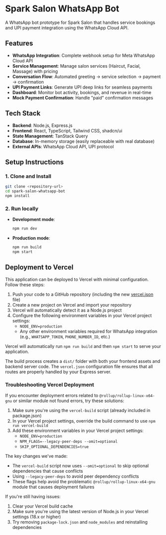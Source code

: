 # Spark Salon WhatsApp Bot

A WhatsApp bot prototype for Spark Salon that handles service bookings and UPI payment integration using the WhatsApp Cloud API.

## Features

- **WhatsApp Integration**: Complete webhook setup for Meta WhatsApp Cloud API
- **Service Management**: Manage salon services (Haircut, Facial, Massage) with pricing
- **Conversation Flow**: Automated greeting → service selection → payment → confirmation
- **UPI Payment Links**: Generate UPI deep links for seamless payments
- **Dashboard**: Monitor bot activity, bookings, and revenue in real-time
- **Mock Payment Confirmation**: Handle "paid" confirmation messages

## Tech Stack

- **Backend**: Node.js, Express.js
- **Frontend**: React, TypeScript, Tailwind CSS, shadcn/ui
- **State Management**: TanStack Query
- **Database**: In-memory storage (easily replaceable with real database)
- **External APIs**: WhatsApp Cloud API, UPI protocol

## Setup Instructions

### 1. Clone and Install

```bash
git clone <repository-url>
cd spark-salon-whatsapp-bot
npm install
```

### 2. Run locally

- **Development mode**:
  ```bash
  npm run dev
  ```

- **Production mode**:
  ```bash
  npm run build
  npm start
  ```

## Deployment to Vercel

This application can be deployed to Vercel with minimal configuration. Follow these steps:

1. Push your code to a GitHub repository (including the new [vercel.json](file:///Users/abinalias/Documents/Whatsapp-bot-for-consumer/vercel.json) file)
2. Create a new project on Vercel and import your repository
3. Vercel will automatically detect it as a Node.js project
4. Configure the following environment variables in your Vercel project settings:
   - `NODE_ENV=production`
   - Any other environment variables required for WhatsApp integration (e.g., `WHATSAPP_TOKEN`, `PHONE_NUMBER_ID`, etc.)

Vercel will automatically run `npm run build` and then `npm start` to serve your application.

The build process creates a `dist/` folder with both your frontend assets and backend server code. The `vercel.json` configuration file ensures that all routes are properly handled by your Express server.

### Troubleshooting Vercel Deployment

If you encounter deployment errors related to `@rollup/rollup-linux-x64-gnu` or similar module not found errors, try these solutions:

1. Make sure you're using the `vercel-build` script (already included in package.json)
2. In your Vercel project settings, override the build command to use `npm run vercel-build`
3. Add these environment variables in your Vercel project settings:
   - `NODE_ENV=production`
   - `NPM_FLAGS=--legacy-peer-deps --omit=optional`
   - `SKIP_OPTIONAL_DEPENDENCIES=true`

The key changes we've made:
- The `vercel-build` script now uses `--omit=optional` to skip optional dependencies that cause conflicts
- Using `--legacy-peer-deps` to avoid peer dependency conflicts
- These flags help avoid the problematic `@rollup/rollup-linux-x64-gnu` module that causes deployment failures

If you're still having issues:
1. Clear your Vercel build cache
2. Make sure you're using the latest version of Node.js in your Vercel settings (18.x or higher)
3. Try removing `package-lock.json` and `node_modules` and reinstalling dependencies